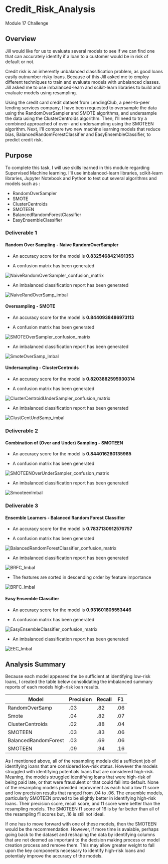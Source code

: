 # Credit_Risk_Analysis
Module 17 Challenge

## Overview

Jill would like for us to evaluate several models to see if we can find one that can accurately identify if a loan to a customer would be in risk of default or not.

Credit risk is an inherently unbalanced classification problem, as good loans easily outnumber risky loans. Because of this Jill asked me to employ different techniques to train and evaluate models with unbalanced classes. Jill asked me to use imbalanced-learn and scikit-learn libraries to build and evaluate models using resampling.

Using the credit card credit dataset from LendingClub, a peer-to-peer lending services company, I have been requested to oversample the data using the RandomOverSampler and SMOTE algorithms, and undersample the data using the ClusterCentroids algorithm. Then, I'll need to try a combined approached of over- and undersampling using the SMOTEEN algorithm. Next, I'll compare two new machine learning models that reduce bias, BalancedRandomForestClassifier and EasyEnsembleClassifier, to predict credit risk. 

## Purpose

To complete this task, I will use skills learned in this module regarding Supervised Machine learning.  I'll use imbalanced-learn libraries, scikit-learn libraries, Jupyter Notebook and Python to test out several algorithms and models such as :
  * RandomOverSampler
  * SMOTE
  * ClusterCentroids
  * SMOTEEN
  * BalancedRandomForestClassifier
  * EasyEnsembleClassifier

### Deliverable 1

#### Random Over Sampling - Naive RandomOverSampler

  * An accuracy score for the model is **0.8325468421491353**
  
  * A confusion matrix has been generated
  
  ![NaiveRandomOverSampler_confusion_matrix](Images/NaiveRandomOverSampler_confusion_matrix.png)
  
  * An imbalanced classification report has been generated
  
  ![NaiveRandOverSamp_imbal](Images/NaiveRandOverSamp_imbal.png)
  
#### Oversampling - SMOTE

  * An accuracy score for the model is **0.8440938486973113**
  
  * A confusion matrix has been generated
  
  ![SMOTEOverSampler_confusion_matrix](Images/SMOTEOverSampler_confusion_matrix.png)
  
  * An imbalanced classification report has been generated
  
  ![SmoteOverSamp_Imbal](Images/SmoteOverSamp_Imbal.png)

#### Undersampling - ClusterCentroids

  * An accuracy score for the model is **0.8203882595930314**
  
  * A confusion matrix has been generated
  
  ![ClusterCentroidUnderSampler_confusion_matrix](Images/ClusterCentroidUnderSampler_confusion_matrix.png)
  
  * An imbalanced classification report has been generated
  
  ![ClustCentUndSamp_imbal](Images/ClustCentUndSamp_imbal.png)
  
### Deliverable 2

#### Combination of (Over and Under) Sampling - SMOTEEN 

  * An accuracy score for the model is **0.844016280135965**
  
  * A confusion matrix has been generated
  
  ![SMOTEENOverUnderSampler_confusion_matrix](Images/SMOTEENOverUnderSampler_confusion_matrix.png)
  
  * An imbalanced classification report has been generated
  
  ![SmooteenImbal](Images/SmooteenImbal.png)
 
### Deliverable 3

#### Ensemble Learners - Balanced Random Forest Classifier

  * An accuracy score for the model is **0.7837130912576757**
  
  * A confusion matrix has been generated
  
  ![BalancedRandomForestClassifier_confusion_matrix](Images/BalancedRandomForestClassifier_confusion_matrix.png)
  
  * An imbalanced classification report has been generated
  
  ![BRFC_Imbal](Images/BRFC_Imbal.png)
  
  * The features are sorted in descending order by feature importance
  
  ![BRFC_Imbal](Images/BRFC_Imbal.png)

#### Easy Ensemble Classifier

  * An accuracy score for the model is **0.931601605553446**
  
  * A confusion matrix has been generated
  
  ![EasyEnsembleClassifier_confusion_matrix](Images/EasyEnsembleClassifier_confusion_matrix.png)
  
  * An imbalanced classification report has been generated
  
  ![EEC_Imbal](Images/EEC_Imbal.png)
  
  ## Analysis Summary
  
Because each model appeared the be sufficient at identifying low-risk loans, I created the table below consolidating the imbalanced summary reports of each models high-risk loan results. 
  
| Model          | Precision      | Recall         | F1
| ---------------| ---------------| ---------------| ---------------
| RandomOverSamp | .03  | .82 |.06
| Smote | .04 | .82 |.07
|ClusterCentroids |.02|.88 |.04
|SMOTEEN |.03|.83 |.06
|BalancedRandomForest |.03|.69 |.06
|SMOTEEN |.09|.94 |.16



As I mentioned above, all of the resampling models did a sufficient job of identifying loans that are considered low-risk status.  However the models struggled with identifying potentials loans that are considered high-risk. Meaning, the models struggled identifying loans that were high-risk of being paid late, or that were fraudulent or that could fall into default.  None of the resampling models provided improvment as each had a low f1 score and low precision results that ranged from .04 to .06.  The ensemble models, particularly SMOTEEN proved to be slightly better in identifying high-risk loans.  Their precision score, recall score, and f1 score were better than the resampling models.  The SMOTEEN f1 score of 16 is by far better than all of the resampling f1 scores but, .16 is still not ideal.

If one has to move forward with one of these models, then the SMOTEEN would be the recommendation.  However, if more time is avaiable, perhaps going back to the dataset and reshaping the data by identifying columns that are not deemed as important to the decision making process or model creation process and remove them.  This may allow greater weight to fall upon the key components necessary to identify high-risk loans and potentialy improve the accuracy of the models.
